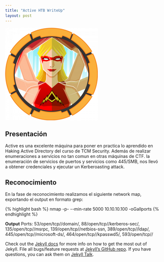 ```yaml
---
title: "Active HTB WriteUp"
layout: post
---
```

![Ative HTB](/assets/images/Active.png)

<h2>Presentación</h2>
Active es una excelente máquina para poner en practica lo aprendido en Haking Active Directory del curso de TCM Security. Además de realizar enumeraciones a servicios no tan comun en otras máquinas de CTF. la enumeración de servicios de puertos y servicios como 445/SMB, nos llevó a obtener credenciales y ejecutar un Kerberoasting attack.

<h2>Reconocimiento</h2>
En la fase de reconocimiento realizamos el siguiente network map, exportando el output en formato grep:
  
{% highlight bash %}
nmap -p- --min-rate 5000 10.10.10.100 -oGallports
{% endhighlight %}

**Output** Ports: 53/open/tcp//domain/, 88/open/tcp//kerberos-sec/, 135/open/tcp//msrpc, 139/open/tcp//netbios-ssn, 389/open/tcp//ldap/, 445/open/tcp//microsoft-ds/, 464/open/tcp//kpasswd5/, 593/open/tcp//


Check out the [Jekyll docs][jekyll-docs] for more info on how to get the most out of Jekyll. File all bugs/feature requests at [Jekyll’s GitHub repo][jekyll-gh]. If you have questions, you can ask them on [Jekyll Talk][jekyll-talk].

[jekyll-docs]: http://jekyllrb.com/docs/home
[jekyll-gh]:   https://github.com/jekyll/jekyll
[jekyll-talk]: https://talk.jekyllrb.com/
